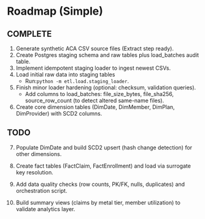 # Roadmap (Simple)

## COMPLETE

1. Generate synthetic ACA CSV source files (Extract step ready).
2. Create Postgres staging schema and raw tables plus load_batches audit table.
3. Implement idempotent staging loader to ingest newest CSVs.
4. Load initial raw data into staging tables
   - Run:`python -m etl.load.staging_loader`.
5. Finish minor loader hardening (optional: checksum, validation queries).
   - Add columns to load_batches: file_size_bytes, file_sha256, source_row_count (to detect altered same-name files).
6. Create core dimension tables (DimDate, DimMember, DimPlan, DimProvider) with SCD2 columns.

## TODO

7. Populate DimDate and build SCD2 upsert (hash change detection) for other dimensions.

8. Create fact tables (FactClaim, FactEnrollment) and load via surrogate key resolution.

9. Add data quality checks (row counts, PK/FK, nulls, duplicates) and orchestration script.

10. Build summary views (claims by metal tier, member utilization) to validate analytics layer.



